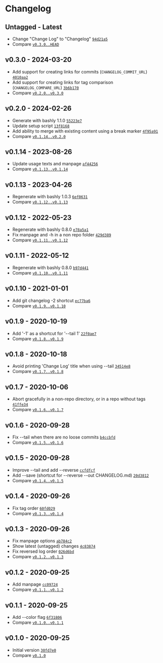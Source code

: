 Changelog
========================================

Untagged - Latest
----------------------------------------

- Change "Change Log" to "Changelog" [`94d21a5`](https://github.com/DannyBen/git-changelog/commit/94d21a5)
- Compare [`v0.3.0..HEAD`](https://github.com/dannyben/git-changelog/compare/v0.3.0..HEAD)


v0.3.0 - 2024-03-20
----------------------------------------

- Add support for creating links for commits (`CHANGELOG_COMMIT_URL`) [`4010aa2`](https://github.com/DannyBen/git-changelog/commit/4010aa2)
- Add support for creating links for tag comparison (`CHANGELOG_COMPARE_URL`) [`3b6b170`](https://github.com/DannyBen/git-changelog/commit/3b6b170)
- Compare [`v0.2.0..v0.3.0`](https://github.com/dannyben/git-changelog/compare/v0.2.0..v0.3.0)


v0.2.0 - 2024-02-26
----------------------------------------

- Generate with bashly 1.1.0 [`55223e7`](https://github.com/DannyBen/git-changelog/commit/55223e7)
- Update setup script [`13f8168`](https://github.com/DannyBen/git-changelog/commit/13f8168)
- Add ability to merge with existing content using a break marker [`4f95a91`](https://github.com/DannyBen/git-changelog/commit/4f95a91)
- Compare [`v0.1.14..v0.2.0`](https://github.com/dannyben/git-changelog/compare/v0.1.14..v0.2.0)


v0.1.14 - 2023-08-26
----------------------------------------

- Update usage texts and manpage [`af44256`](https://github.com/DannyBen/git-changelog/commit/af44256)
- Compare [`v0.1.13..v0.1.14`](https://github.com/dannyben/git-changelog/compare/v0.1.13..v0.1.14)


v0.1.13 - 2023-04-26
----------------------------------------

- Regenerate with bashly 1.0.3 [`6ef0631`](https://github.com/DannyBen/git-changelog/commit/6ef0631)
- Compare [`v0.1.12..v0.1.13`](https://github.com/dannyben/git-changelog/compare/v0.1.12..v0.1.13)


v0.1.12 - 2022-05-23
----------------------------------------

- Regenerate with bashly 0.8.0 [`e78a5a1`](https://github.com/DannyBen/git-changelog/commit/e78a5a1)
- Fix manpage and -h in a non repo folder [`429d389`](https://github.com/DannyBen/git-changelog/commit/429d389)
- Compare [`v0.1.11..v0.1.12`](https://github.com/dannyben/git-changelog/compare/v0.1.11..v0.1.12)


v0.1.11 - 2022-05-12
----------------------------------------

- Regenerate with bashly 0.8.0 [`b97d441`](https://github.com/DannyBen/git-changelog/commit/b97d441)
- Compare [`v0.1.10..v0.1.11`](https://github.com/dannyben/git-changelog/compare/v0.1.10..v0.1.11)


v0.1.10 - 2021-01-01
----------------------------------------

- Add git changelog -2 shortcut [`ec77ba6`](https://github.com/DannyBen/git-changelog/commit/ec77ba6)
- Compare [`v0.1.9..v0.1.10`](https://github.com/dannyben/git-changelog/compare/v0.1.9..v0.1.10)


v0.1.9 - 2020-10-19
----------------------------------------

- Add '-1' as a shortcut for '--tail 1' [`22f0ae7`](https://github.com/DannyBen/git-changelog/commit/22f0ae7)
- Compare [`v0.1.8..v0.1.9`](https://github.com/dannyben/git-changelog/compare/v0.1.8..v0.1.9)


v0.1.8 - 2020-10-18
----------------------------------------

- Avoid printing 'Change Log' title when using --tail [`34514e8`](https://github.com/DannyBen/git-changelog/commit/34514e8)
- Compare [`v0.1.7..v0.1.8`](https://github.com/dannyben/git-changelog/compare/v0.1.7..v0.1.8)


v0.1.7 - 2020-10-06
----------------------------------------

- Abort gracefully in a non-repo directory, or in a repo without tags [`41ffe34`](https://github.com/DannyBen/git-changelog/commit/41ffe34)
- Compare [`v0.1.6..v0.1.7`](https://github.com/dannyben/git-changelog/compare/v0.1.6..v0.1.7)


v0.1.6 - 2020-09-28
----------------------------------------

- Fix --tail when there are no loose commits [`b4ccbfd`](https://github.com/DannyBen/git-changelog/commit/b4ccbfd)
- Compare [`v0.1.5..v0.1.6`](https://github.com/dannyben/git-changelog/compare/v0.1.5..v0.1.6)


v0.1.5 - 2020-09-28
----------------------------------------

- Improve --tail and add --reverse [`ccfdfcf`](https://github.com/DannyBen/git-changelog/commit/ccfdfcf)
- Add --save (shortcut for --reverse --out CHANGELOG.md) [`20d3812`](https://github.com/DannyBen/git-changelog/commit/20d3812)
- Compare [`v0.1.4..v0.1.5`](https://github.com/dannyben/git-changelog/compare/v0.1.4..v0.1.5)


v0.1.4 - 2020-09-26
----------------------------------------

- Fix tag order [`60fd029`](https://github.com/DannyBen/git-changelog/commit/60fd029)
- Compare [`v0.1.3..v0.1.4`](https://github.com/dannyben/git-changelog/compare/v0.1.3..v0.1.4)


v0.1.3 - 2020-09-26
----------------------------------------

- Fix manpage options [`ab784c2`](https://github.com/DannyBen/git-changelog/commit/ab784c2)
- Show latest (untagged) changes [`4c83874`](https://github.com/DannyBen/git-changelog/commit/4c83874)
- Fix reversed log order [`026d6bd`](https://github.com/DannyBen/git-changelog/commit/026d6bd)
- Compare [`v0.1.2..v0.1.3`](https://github.com/dannyben/git-changelog/compare/v0.1.2..v0.1.3)


v0.1.2 - 2020-09-25
----------------------------------------

- Add manpage [`cc09724`](https://github.com/DannyBen/git-changelog/commit/cc09724)
- Compare [`v0.1.1..v0.1.2`](https://github.com/dannyben/git-changelog/compare/v0.1.1..v0.1.2)


v0.1.1 - 2020-09-25
----------------------------------------

- Add --color flag [`6f31806`](https://github.com/DannyBen/git-changelog/commit/6f31806)
- Compare [`v0.1.0..v0.1.1`](https://github.com/dannyben/git-changelog/compare/v0.1.0..v0.1.1)


v0.1.0 - 2020-09-25
----------------------------------------

- Initial version [`30fd7e0`](https://github.com/DannyBen/git-changelog/commit/30fd7e0)
- Compare [`v0.1.0`](https://github.com/dannyben/git-changelog/compare/v0.1.0)


